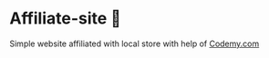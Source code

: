 # Affiliate-site :money_mouth_face:                                                                                                                                                                                   
Simple website affiliated with local store
 with help of <a href="http://johnelder.com/">Codemy.com</a>
